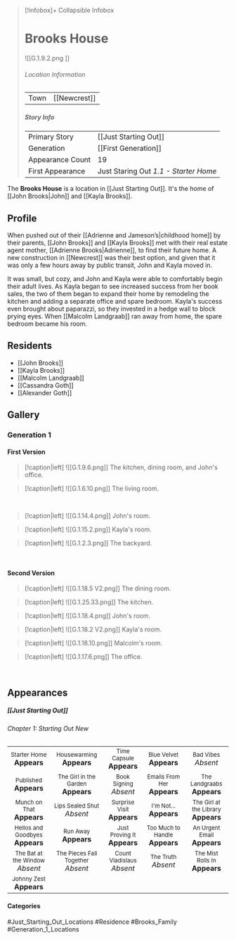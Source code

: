 > [!infobox]+ Collapsible Infobox
> # Brooks House
> ![[G.1.9.2.png ]] 
> ###### Location Information
> |  |  | 
> | ---- | ---- | 
> | Town | [[Newcrest]] | 
> 
> ##### Story Info
> |  |  | 
> | ---- | ---- | 
> | Primary Story | [[Just Starting Out]] | 
> | Generation | [[First Generation]]|
> | Appearance Count | 19 | 
> | First Appearance | Just Staring Out *1.1 - Starter Home*

The **Brooks House** is a location in [[Just Starting Out]]. It's the home of [[John Brooks|John]] and [[Kayla Brooks]].

## Profile
When pushed out of their [[Adrienne and Jameson’s|childhood home]] by their parents, [[John Brooks]] and [[Kayla Brooks]] met with their real estate agent mother, [[Adrienne Brooks|Adrienne]], to find their future home. A new construction in [[Newcrest]] was their best option, and given that it was only a few hours away by public transit, John and Kayla moved in.

It was small, but cozy, and John and Kayla were able to comfortably begin their adult lives. As Kayla began to see increased success from her book sales, the two of them began to expand their home by remodeling the kitchen and adding a separate office and spare bedroom. Kayla's success even brought about paparazzi, so they invested in a hedge wall to block prying eyes. When [[Malcolm Landgraab]] ran away from home, the spare bedroom became his room.

## Residents
- [[John Brooks]]
- [[Kayla Brooks]]
- [[Malcolm Landgraab]]
- [[Cassandra Goth]]
- [[Alexander Goth]]

## Gallery
### Generation 1
#### First Version
> [!caption|left]
> ![[G.1.9.6.png]] 
> The kitchen, dining room, and John's office.

> [!caption|left]
> ![[G.1.6.10.png]] 
> The living room.

<br style="clear:both; margin: 0; padding: 0" />

> [!caption|left]
> ![[G.1.14.4.png]] 
> John's room.

> [!caption|left]
> ![[G.1.15.2.png]] 
> Kayla's room.

> [!caption|left]
> ![[G.1.2.3.png]] 
> The backyard.

<br style="clear:both; margin: 0; padding: 0" />

#### Second Version

> [!caption|left]
> ![[G.1.18.5 V2.png]] 
> The dining room.

> [!caption|left]
> ![[G.1.25.33.png]] 
> The kitchen.

> [!caption|left]
> ![[G.1.18.4.png]] 
> John's room.

> [!caption|left]
> ![[G.1.18.2 V2.png]] 
> Kayla's room.

> [!caption|left]
> ![[G.1.18.10.png]] 
> Malcolm's room.

> [!caption|left]
> ![[G.1.17.6.png]] 
> The office.

<br style="clear:both; margin: 0; padding: 0" />

## Appearances
##### [[Just Starting Out]]
###### Chapter 1: Starting Out New
|                                                                       |                                                                         |                                                                     |                                                                        |                                                                          |
| --------------------------------------------------------------------- | ----------------------------------------------------------------------- | ------------------------------------------------------------------- | ---------------------------------------------------------------------- | ------------------------------------------------------------------------ |
| <center><font size=2>Starter Home<br><font size=3>**Appears** | <center><font size=2>Housewarming<br><font size=3>**Appears** | <center><font size=2>Time Capsule<br><font size=3>**Appears** | <center><font size=2>Blue Velvet<br><font size=3>**Appears** | <center><font size=2>Bad Vibes<br><font size=3>*Absent* |
| <center><font size=2>Published<br><font size=3>**Appears** | <center><font size=2>The Girl in the Garden<br><font size=3>**Appears** | <center><font size=2>Book Signing<br><font size=3>*Absent* | <center><font size=2>Emails From Her<br><font size=3>**Appears** | <center><font size=2>The Landgraabs<br><font size=3>**Appears** |
| <center><font size=2>Munch on That<br><font size=3>**Appears** | <center><font size=2>Lips Sealed Shut<br><font size=3>*Absent* | <center><font size=2>Surprise Visit<br><font size=3>**Appears** | <center><font size=2>I'm Not...<br><font size=3>**Appears** | <center><font size=2>The Girl at the Library<br><font size=3>**Appears** |
| <center><font size=2>Hellos and Goodbyes<br><font size=3>**Appears** | <center><font size=2>Run Away<br><font size=3>**Appears** | <center><font size=2>Just Proving It<br><font size=3>**Appears** | <center><font size=2>Too Much to Handle<br><font size=3>**Appears** | <center><font size=2>An Urgent Email<br><font size=3>**Appears** |
| <center><font size=2>The Bat at the Window<br><font size=3>*Absent*| <center><font size=2>The Pieces Fall Together<br><font size=3>*Absent*| <center><font size=2>Count Vladislaus<br><font size=3>*Absent* | <center><font size=2>The Truth<br><font size=3>*Absent* | <center><font size=2>The Mist Rolls In<br><font size=3>**Appears** |
| <center><font size=2>Johnny Zest<br><font size=3>**Appears** |
#### Categories
#Just_Starting_Out_Locations #Residence #Brooks_Family #Generation_1_Locations